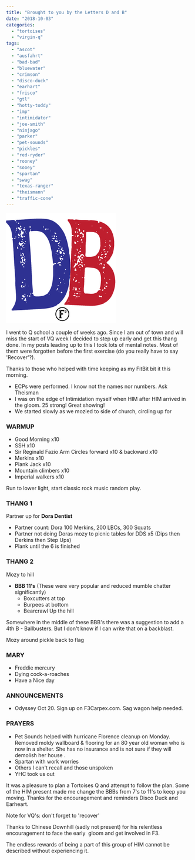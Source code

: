 ```yaml
---
title: "Brought to you by the Letters D and B"
date: "2018-10-03"
categories: 
  - "tortoises"
  - "virgin-q"
tags: 
  - "ascot"
  - "ausfahrt"
  - "bad-bad"
  - "bluewater"
  - "crimson"
  - "disco-duck"
  - "earhart"
  - "frisco"
  - "gtl"
  - "hotty-toddy"
  - "imp"
  - "intimidator"
  - "joe-smith"
  - "ninjago"
  - "parker"
  - "pet-sounds"
  - "pickles"
  - "red-ryder"
  - "rooney"
  - "sooey"
  - "spartan"
  - "swag"
  - "texas-ranger"
  - "theismann"
  - "traffic-cone"
---
```


![](images/Artboard-1.png)

I went to Q school a couple of weeks ago. Since I am out of town and will miss the start of VQ week I decided to step up early and get this thang done. In my posts leading up to this I took lots of mental notes. Most of them were forgotten before the first exercise (do you really have to say 'Recover'?).

Thanks to those who helped with time keeping as my FitBit bit it this morning.

- ECPs were performed. I know not the names nor numbers. Ask Theisman
- I was on the edge of Intimidation myself when HIM after HIM arrived in the gloom. 25 strong! Great showing!
- We started slowly as we mozied to side of church, circling up for

### WARMUP

- Good Morning x10
- SSH x10
- Sir Reginald Fazio Arm Circles forward x10 & backward x10
- Merkins x10
- Plank Jack x10
- Mountain climbers x10
- Imperial walkers x10

Run to lower light, start classic rock music random play.

### THANG 1

Partner up for **Dora Dentist**

- Partner count: Dora 100 Merkins, 200 LBCs, 300 Squats
- Partner not doing Doras mozy to picnic tables for DDS x5 (Dips then Derkins then Step Ups)
- Plank until the 6 is finished

### THANG 2

Mozy to hill

- **BBB 11's** (These were very popular and reduced mumble chatter significantly)
    - Boxcutters at top
    - Burpees at bottom
    - Bearcrawl Up the hill

Somewhere in the middle of these BBB's there was a suggestion to add a 4th B - Ballbusters. But I don't know if I can write that on a backblast.

Mozy around pickle back to flag

### MARY

- Freddie mercury
- Dying cock-a-roaches
- Have a Nice day

### ANNOUNCEMENTS

- Odyssey Oct 20. Sign up on F3Carpex.com. Sag wagon help needed.

### PRAYERS

- Pet Sounds helped with hurricane Florence cleanup on Monday. Removed moldy wallboard & flooring for an 80 year old woman who is now in a shelter. She has no insurance and is not sure if they will demolish her house .
- Spartan with work worries
- Others I can't recall and those unspoken
- YHC took us out

It was a pleasure to plan a Tortoises Q and attempt to follow the plan. Some of the HIM present made me change the BBBs from 7's to 11's to keep you moving. Thanks for the encouragement and reminders Disco Duck and Earheart.

Note for VQ's: don't forget to 'recover'

Thanks to Chinese Downhill (sadly not present) for his relentless encouragement to face the early  gloom and get involved in F3.

The endless rewards of being a part of this group of HIM cannot be described without experiencing it.
